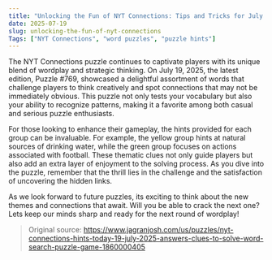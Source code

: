 ```yaml
---
title: "Unlocking the Fun of NYT Connections: Tips and Tricks for July 19, 2025"
date: 2025-07-19
slug: unlocking-the-fun-of-nyt-connections
Tags: ["NYT Connections", "word puzzles", "puzzle hints"]
---
```


The NYT Connections puzzle continues to captivate players with its unique blend of wordplay and strategic thinking. On July 19, 2025, the latest edition, Puzzle #769, showcased a delightful assortment of words that challenge players to think creatively and spot connections that may not be immediately obvious. This puzzle not only tests your vocabulary but also your ability to recognize patterns, making it a favorite among both casual and serious puzzle enthusiasts.

For those looking to enhance their gameplay, the hints provided for each group can be invaluable. For example, the yellow group hints at natural sources of drinking water, while the green group focuses on actions associated with football. These thematic clues not only guide players but also add an extra layer of enjoyment to the solving process. As you dive into the puzzle, remember that the thrill lies in the challenge and the satisfaction of uncovering the hidden links.

As we look forward to future puzzles, its exciting to think about the new themes and connections that await. Will you be able to crack the next one? Lets keep our minds sharp and ready for the next round of wordplay!
> Original source: https://www.jagranjosh.com/us/puzzles/nyt-connections-hints-today-19-july-2025-answers-clues-to-solve-word-search-puzzle-game-1860000405